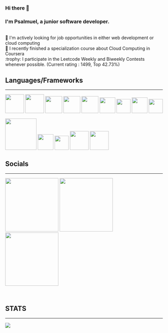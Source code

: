 ### Hi there 👋
### I'm Psalmuel, a junior software developer.
<br>
👀 I'm actively looking for job opportunities in either web development or cloud computing  <br>
🌱 I recently finished a specialization course about Cloud Computing in Coursera <br>
	:trophy: I participate in the Leetcode Weekly and Biweekly Contests whenever possible. (Current rating : 1499, Top 42.73%) <br>

## Languages/Frameworks  
_________________________________________________________________________________________________________


<img src="https://user-images.githubusercontent.com/110161745/235549884-1887a78a-5df9-44b2-b3ba-30033342ec89.png" width="60"> <img src="https://user-images.githubusercontent.com/110161745/235550418-382a07e5-9c23-4e1b-9305-5b4d8676f9b1.png" width="60"> <img src="https://user-images.githubusercontent.com/110161745/235550473-d5ce15c8-e2b4-49ec-9de1-365aec412836.png" width="54"> <img src="https://user-images.githubusercontent.com/110161745/235550520-6ce77b20-b7f7-4079-9fe3-cee41e76bf46.png" width="54"> <img src="https://user-images.githubusercontent.com/110161745/235551394-728666bd-8f52-4639-8568-f8dfba7211b0.png" width="54"> <img src="https://user-images.githubusercontent.com/110161745/235567277-5478eac1-4847-4b9b-aab1-3a6bd559cfa3.png" height="50" align=""> <img src="https://user-images.githubusercontent.com/110161745/235552001-250e95ee-98f4-4045-84dd-9561317bee24.png" height="45" align=""> <img src="https://user-images.githubusercontent.com/110161745/235550944-8cc34d24-786e-4550-8eb4-dcda97cfb960.png" width="50"> <img src="https://user-images.githubusercontent.com/110161745/235550729-6e558905-0f13-42e6-b96b-136c2899a7a0.png" width="45">

 

<img src="https://user-images.githubusercontent.com/110161745/235550799-f6973a62-8649-4a61-9ec0-9bab5c449788.png" width="100"> <img src="https://user-images.githubusercontent.com/110161745/235551548-2307690e-04e1-43ed-b348-13cdcd32c209.png" width="50"> <img src="https://user-images.githubusercontent.com/110161745/235551756-6d830449-a98d-4aa8-8a82-89a0265c1851.png" width="45"> <img src="https://user-images.githubusercontent.com/110161745/235553465-81dc8a3d-3d3d-4e3a-a985-915f7cc3611d.png" width="60">  <img src="https://user-images.githubusercontent.com/110161745/235553469-4ddfe226-89c7-409c-9cc5-4155a6482875.png" width="60">





## Socials
_________________________________________________________________________________________________________

[<img src="https://user-images.githubusercontent.com/110161745/235554233-6e3ce77b-c386-4a6f-a290-820bbf210619.png" width="170">](https://www.linkedin.com/in/psalmuelyvan/) [<img src="https://user-images.githubusercontent.com/110161745/235554237-13b4afe2-a522-4283-baef-1902cad12a87.png" width="170">](https://leetcode.com/psalmuelyvan/) [<img src="https://user-images.githubusercontent.com/110161745/235554522-711d79a4-46e9-4c56-b873-287b3e59f685.png" width="170">](https://www.hackerrank.com/psalmuelyvan)

<br>

## STATS  <br>
____________________________________________________________________________________________________________________  

<a href="https://github.com/psalmyvan"> <img src="https://github-readme-stats-sigma-five.vercel.app/api/top-langs/?username=psalmyvan&langs_count=10&theme=react&line_height=40&hide=css"/> </a>


<!--
**psalmyvan/psalmyvan** is a ✨ _special_ ✨ repository because its `README.md` (this file) appears on your GitHub profile.

<img src="" width="200">

Here are some ideas to get you started:

- 🔭 I’m currently working on ...
- 🌱 I’m currently learning ...
- 👯 I’m looking to collaborate on ...
- 🤔 I’m looking for help with ...
- 💬 Ask me about ...
- 📫 How to reach me: ...
- 😄 Pronouns: ...
- ⚡ Fun fact: ...
-->
